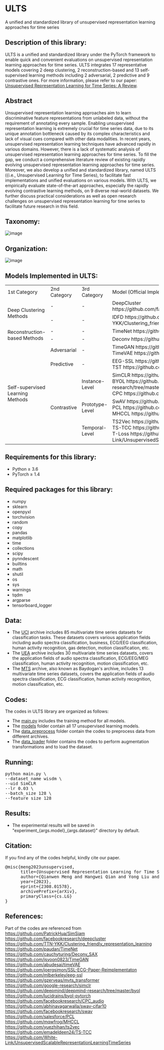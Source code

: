 # ULTS
A unified and standardized library of unsupervised representation learning approaches for time series


## Description of this library:
ULTS is a unified and standardized library under the PyTorch framework to enable quick and convenient evaluations on unsupervised representation learning approaches for time series. ULTS integrates 17 representative models covering 2 deep clustering, 2 reconstruction-based and 13 self-supervised learning methods including 2 adversarial, 2 predictive and 9 contrastive ones. For more information, please refer to our paper:  [Unsupervised Representation Learning for Time Series: A Review](https://arxiv.org/abs/2308.01578).


## Abstract
Unsupervised representation learning approaches aim to learn discriminative feature representations from unlabeled data, without the requirement of annotating every sample. Enabling unsupervised representation learning is extremely crucial for time series data, due to its unique annotation bottleneck caused by its complex characteristics and lack of visual cues compared with other data modalities. In recent years, unsupervised representation learning techniques have advanced rapidly in various domains. However, there is a lack of systematic analysis of unsupervised representation learning approaches for time series. To fill the gap, we conduct a comprehensive literature review of existing rapidly evolving unsupervised representation learning approaches for time series. Moreover, we also develop a unified and standardized library, named ULTS ({i.e., Unsupervised Learning for Time Series), to facilitate fast implementations and unified evaluations on various models. With ULTS, we empirically evaluate state-of-the-art approaches, especially the rapidly evolving contrastive learning methods, on 9 diverse real-world datasets. We further discuss practical considerations as well as open research challenges on unsupervised representation learning for time series to facilitate future research in this field.

## Taxonomy:
![image](https://github.com/mqwfrog/ULTS/blob/main/taxonomy.png)


## Organization:
![image](https://github.com/mqwfrog/ULTS/blob/main/organization.png)
  
## Models Implemented in ULTS:
<table>
    <tr>
        <td>1st Category</td>
        <td>2nd Category</td>
        <td>3rd Category</td>
        <td>Model (Official Implementations) </td>
    </tr>
    <tr>
        <td rowspan="2">Deep Clustering Methods</td>
        <td>-</td>
        <td>-</td>
        <td>DeepCluster https://github.com/facebookresearch/deepcluster </td>
    </tr>
    <tr>
        <td>-</td>
        <td>-</td>
        <td>IDFD https://github.com/TTN-YKK/Clustering_friendly_representation_learning</td>
    </tr>
    <tr>
        <td rowspan="2">Reconstruction-based Methods</td>
        <td>-</td>
        <td>-</td>
        <td>TimeNet https://github.com/paudan/TimeNet</td>
    </tr>
    <tr>
        <td>-</td>
        <td>-</td>
        <td>Deconv https://github.com/cauchyturing/Deconv_SAX</td>
    </tr>
     <tr>
        <td rowspan="13">Self-supervised Learning Methods</td>
        <td>Adversarial</td>
        <td>-</td>
        <td>TimeGAN https://github.com/jsyoon0823/TimeGAN<br> TimeVAE https://github.com/abudesai/timeVAE</td>
    </tr>
    <tr>
        <td>Predictive</td>
        <td>-</td>
        <td>EEG-SSL https://github.com/mlberkeley/eeg-ssl <br> TST https://github.com/gzerveas/mvts_transformer</td>
    </tr>
     <tr>
         <td rowspan="3">Contrastive</td>
        <td>Instance-Level</td>
        <td>SimCLR https://github.com/google-research/simclr<br> BYOL https://github.com/deepmind/deepmind-research/tree/master/byol<br> CPC https://github.com/facebookresearch/CPC_audio</td>
    </tr>
    <tr>
        <td>Prototype-Level</td>
        <td>SwAV https://github.com/facebookresearch/swav<br> PCL https://github.com/salesforce/PCL<br> MHCCL https://github.com/mqwfrog/MHCCL</td> 
    </tr>
    <tr>
        <td>Temporal-Level</td>
        <td>TS2Vec https://github.com/yuezhihan/ts2vec<br> TS-TCC https://github.com/emadeldeen24/TS-TCC<br> T-Loss https://github.com/White-Link/UnsupervisedScalableRepresentationLearningTimeSeries</td>
    </tr>
</table>

## Requirements for this library:
- Python ≥ 3.6
- PyTorch ≥ 1.4

## Required packages for this library:
- numpy
- sklearn
- openpyxl 
- torchvision
- random
- copy
- pandas
- matplotlib
- time
- collections
- scipy
- pynndescent
- builtins
- math
- shutil
- os
- sys
- warnings
- tqdm
- argparse
- tensorboard_logger 


## Data:
- The [UCI](https://archive.ics.uci.edu/datasets) archive includes 85 multivariate time series datasets for classification tasks. These datasets covers various application fields including audio spectra classification, business, ECG/EEG classification, human activity recognition, gas detection, motion classification, etc.
- The [UEA](http://www.timeseriesclassification.com/dataset.php) archive includes 30 multivariate time series datasets, covers the application fields of audio spectra classification, ECG/EEG/MEG classification, human activity recognition, motion classification, etc.
- The [MTS](http://www.mustafabaydogan.com/multivariate-time-series-discretization-for-classification.html) archive, also known as Baydogan's archive, includes 13 multivariate time series datasets, covers the application fields of audio spectra classification, ECG classification, human activity recognition, motion classification, etc. 


## Codes:
The codes in ULTS library are organized as follows:
- The [main.py](https://github.com/mqwfrog/ULTS/blob/main/main.py) includes the training method for all models.
- The [models](https://github.com/mqwfrog/ULTS/tree/main/models) folder contain all 17 unsupervised learning models.
- The [data_preprocess](https://github.com/mqwfrog/ULTS/tree/main/data_preprocess) folder contain the codes to preprocess data from different archives.
- The [data_loader](https://github.com/mqwfrog/ULTS/tree/main/data_loader) folder contains the codes to perform augmentation transformations and to load the dataset.


## Running:
<pre>
python main.py \
--dataset_name wisdm \
--uid SimCLR
--lr 0.03 \
--batch_size 128 \
--feature_size 128
</pre>



## Results:
- The experimental results will be saved in "experiment_{args.model}_{args.dataset}" directory by default.


## Citation:
If you find any of the codes helpful, kindly cite our paper.   

<pre>
@misc{meng2023unsupervised, 
      title={Unsupervised Representation Learning for Time Series: A Review}, 
      author={Qianwen Meng and Hangwei Qian and Yong Liu and Yonghui Xu and Zhiqi Shen and Lizhen Cui},   
      year={2023},
      eprint={2308.01578},
      archivePrefix={arXiv},
      primaryClass={cs.LG}
}
</pre>

## References:
Part of the codes are referenced from    
https://github.com/PatrickHua/SimSiam    
https://github.com/facebookresearch/deepcluster    
https://github.com/TTN-YKK/Clustering_friendly_representation_learning    
https://github.com/paudan/TimeNet    
https://github.com/cauchyturing/Deconv_SAX    
https://github.com/jsyoon0823/TimeGAN    
https://github.com/abudesai/timeVAE    
https://github.com/joergsimon/SSL-ECG-Paper-Reimplementaton    
https://github.com/mlberkeley/eeg-ssl    
https://github.com/gzerveas/mvts_transformer    
https://github.com/google-research/simclr    
https://github.com/deepmind/deepmind-research/tree/master/byol    
https://github.com/lucidrains/byol-pytorch    
https://github.com/facebookresearch/CPC_audio    
https://github.com/abhinavagarwalla/swav-cifar10    
https://github.com/facebookresearch/swav    
https://github.com/salesforce/PCL    
https://github.com/mqwfrog/MHCCL    
https://github.com/yuezhihan/ts2vec    
https://github.com/emadeldeen24/TS-TCC    
https://github.com/White-Link/UnsupervisedScalableRepresentationLearningTimeSeries    

